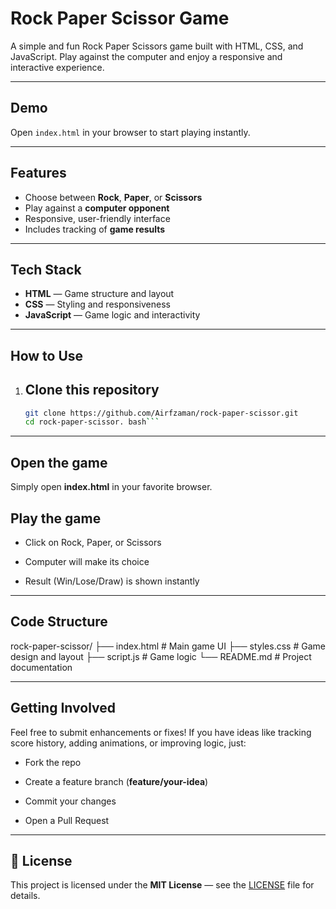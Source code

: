# Rock Paper Scissor Game

A simple and fun Rock Paper Scissors game built with HTML, CSS, and JavaScript. Play against the computer and enjoy a responsive and interactive experience.

---

##  Demo

Open `index.html` in your browser to start playing instantly.

---

##  Features

- Choose between **Rock**, **Paper**, or **Scissors**
- Play against a **computer opponent**
- Responsive, user-friendly interface
- Includes tracking of **game results**

---

##  Tech Stack

- **HTML** — Game structure and layout  
- **CSS** — Styling and responsiveness  
- **JavaScript** — Game logic and interactivity  

---

##  How to Use

1. ## Clone this repository
   ```bash
   git clone https://github.com/Airfzaman/rock-paper-scissor.git
   cd rock-paper-scissor. bash```
---
## Open the game
Simply open **index.html** in your favorite browser.

## Play the game

- Click on Rock, Paper, or Scissors

- Computer will make its choice

- Result (Win/Lose/Draw) is shown instantly
---
## Code Structure

rock-paper-scissor/
├── index.html      # Main game UI
├── styles.css      # Game design and layout
├── script.js       # Game logic
└── README.md       # Project documentation

---
## Getting Involved
Feel free to submit enhancements or fixes! If you have ideas like tracking score history, adding animations, or improving logic, just:

- Fork the repo

- Create a feature branch (**feature/your-idea**)

- Commit your changes

- Open a Pull Request
---
## 📜 License
This project is licensed under the **MIT License** — see the [LICENSE](LICENSE) file for details.


